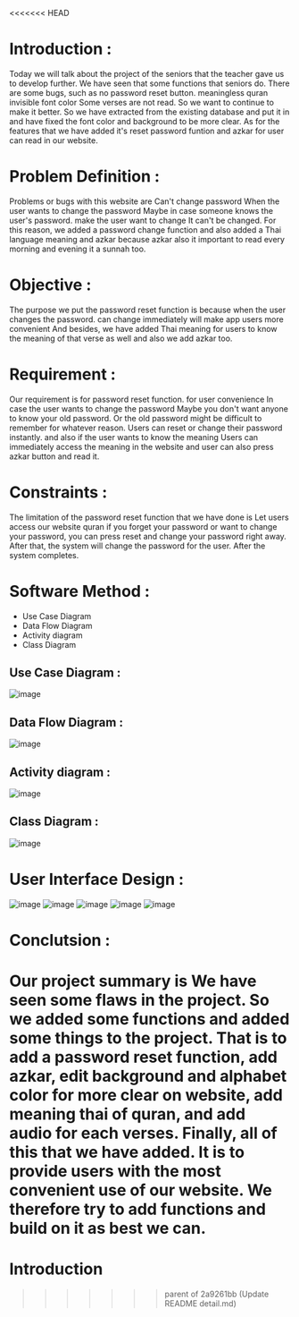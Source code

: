 <<<<<<< HEAD
# Introduction :

Today we will talk about the project of the seniors that the teacher gave us to develop further. We have seen that some functions that seniors do. There are some bugs, such as no password reset button. meaningless quran invisible font color Some verses are not read. So we want to continue to make it better. So we have extracted from the existing database and put it in and have fixed the font color and background to be more clear.
As for the features that we have added it's reset password funtion and azkar for user can read in our website.


# Problem Definition :

Problems or bugs with this website are Can't change password When the user wants to change the password Maybe in case someone knows the user's password. make the user want to change It can't be changed. For this reason, we added a password change function and also added a Thai language meaning and azkar because azkar also it important to read every morning and evening it a sunnah too.

# Objective :

The purpose we put the password reset function is because when the user changes the password. can change immediately will make app users more convenient And besides, we have added Thai meaning for users to know the meaning of that verse as well and also we add azkar too.


# Requirement :

Our requirement is for password reset function. for user convenience In case the user wants to change the password Maybe you don't want anyone to know your old password. Or the old password might be difficult to remember for whatever reason. Users can reset or change their password instantly. and also if the user wants to know the meaning Users can immediately access the meaning in the website and user can also press azkar button and read it.


# Constraints :

The limitation of the password reset function that we have done is Let users access our website quran if you forget your password or want to change your password, you can press reset and change your password right away. After that, the system will change the password for the user. After the system completes.


# Software Method :

- Use Case Diagram 
- Data Flow Diagram
- Activity diagram
- Class Diagram


## Use Case Diagram :

![image](https://user-images.githubusercontent.com/96815487/196363262-c7f6abba-1ef9-4c3d-90eb-cf8ebd4ce107.png)



## Data Flow Diagram :

![image](https://user-images.githubusercontent.com/96815487/196363323-4a0fb2f9-4e2e-4ebc-9d7d-96c6a4238afc.png)


## Activity diagram :

![image](https://user-images.githubusercontent.com/96815487/196363416-5467a766-a7a7-47cd-b427-e7dbaa662fc2.png)


## Class Diagram :

![image](https://user-images.githubusercontent.com/96815487/196363500-7fdf9f1b-40cb-42bb-ac4f-5e7129ebfb33.png)




# User Interface Design :

![image](https://user-images.githubusercontent.com/96815487/196363754-f637c1f7-5598-4f61-b578-cf68245a1a15.png)
![image](https://user-images.githubusercontent.com/96815487/196363877-81eaa878-fccc-47d3-8943-2f737debcc3e.png)
![image](https://user-images.githubusercontent.com/96815487/196363960-b7d6cf59-2083-4bf6-9d77-70ada36a6b26.png)
![image](https://user-images.githubusercontent.com/96815487/196364057-c84d1add-fa8a-482d-ab9a-c9661cb4f9fe.png)
![image](https://user-images.githubusercontent.com/96815487/196364206-899106a3-845e-4087-bc5f-f1d10ae10300.png)

# Conclutsion :

Our project summary is We have seen some flaws in the project. So we added some functions and added some things to the project. 
That is to add a password reset function, add azkar, edit background and alphabet color for more clear on website, add meaning thai of quran, and add audio for each verses. 
Finally, all of this that we have added. It is to provide users with the most convenient use of our website. 
We therefore try to add functions and build on it as best we can.
=======
# Introduction
>>>>>>> parent of 2a9261bb (Update README detail.md)
